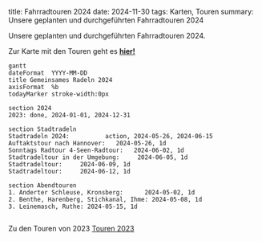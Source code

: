 title: Fahrradtouren 2024
date: 2024-11-30
tags: Karten, Touren
summary: Unsere geplanten und durchgeführten Fahrradtouren 2024

Unsere geplanten und durchgeführten Fahrradtouren 2024.

Zur Karte mit den Touren geht es [**hier!**](https://umap.openstreetmap.de/de/map/adfc-radtouren-2023_38867?scaleControl=false&miniMap=false&scrollWheelZoom=true&zoomControl=true&allowEdit=false&moreControl=false&searchControl=null&tilelayersControl=null&embedControl=null&datalayersControl=false&onLoadPanel=undefined&captionBar=false&datalayers=87a640ed-b864-422d-865a-9d5632f98219)

``` mermaid
gantt
dateFormat  YYYY-MM-DD
title Gemeinsames Radeln 2024
axisFormat  %b
todayMarker stroke-width:0px

section 2024
2023: done, 2024-01-01, 2024-12-31

section Stadtradeln  
Stadtradeln 2024:          action, 2024-05-26, 2024-06-15
Auftaktstour nach Hannover:   2024-05-26, 1d
Sonntags Radtour 4-Seen-Radtour:   2024-06-02, 1d
Stadtradeltour in der Umgebung:     2024-06-05, 1d
Stadtradeltour:     2024-06-09, 1d
Stadtradeltour:     2024-06-12, 1d

section Abendtouren
1. Anderter Schleuse, Kronsberg:      2024-05-02, 1d
2. Benthe, Harenberg, Stichkanal, Ihme: 2024-05-08, 1d
3. Leinemasch, Ruthe: 2024-05-15, 1d


```

Zu den Touren von 2023 [Touren 2023]({filename}/Touren/Fahrradtouren2023.md)
